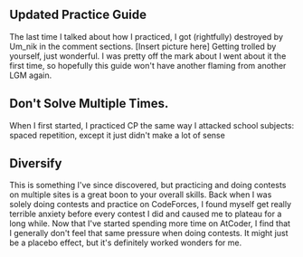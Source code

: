 ## Updated Practice Guide
The last time I talked about how I practiced, I got (rightfully) destroyed by Um_nik in the comment sections.
[Insert picture here]
Getting trolled by yourself, just wonderful. I was pretty off the mark about I went about it the first time, so hopefully this guide won't have another flaming from another LGM again.

## Don't Solve Multiple Times.
When I first started, I practiced CP the same way I attacked school subjects: spaced repetition, except it just didn't make a lot of sense

## Diversify
This is something I've since discovered, but practicing and doing contests on multiple sites is a great boon to your overall skills. Back when I was solely doing contests and practice on CodeForces, I found myself get really terrible anxiety before every contest I did and caused me to plateau for a long while. Now that I've started spending more time on AtCoder, I find that I generally don't feel that same pressure when doing contests. It might just be a placebo effect, but it's definitely worked wonders for me. 

